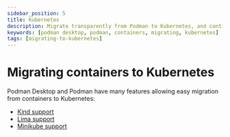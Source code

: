 ```yaml
---
sidebar_position: 5
title: Kubernetes
description: Migrate transparently from Podman to Kubernetes, and continue using familiar workflows.
keywords: [podman desktop, podman, containers, migrating, kubernetes]
tags: [migrating-to-kubernetes]
---
```


# Migrating containers to Kubernetes

Podman Desktop and Podman have many features allowing easy migration from containers to Kubernetes:

- [Kind support](kubernetes/kind)
- [Lima support](kubernetes/lima)
- [Minikube support](kubernetes/minikube)
